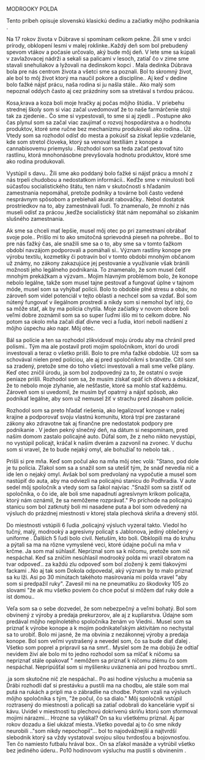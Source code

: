 

MODROOKY POLDA

Tento príbeh opisuje slovenskú klasickú  dedinu  a začiatky môjho podnikania .

Na 17 rokov života v Dúbrave si spomínam celkom pekne. Žili sme v srdci prírody, obklopení lesmi v malej roklinke..Každý deň som bol prebudený spevom vtákov a počasie určovalo, aký bude môj deň. V lete sme sa kúpali v zavlažovacej nádrži a sekali sa palicami v lesoch, zatiaľ čo v zime sme stavali snehuliakov a lyžovali na dedinskom kopci . 
Mala dedinka Dúbrava bola pre nás centrom života a všetci sme sa poznali.  Bol to skromný život, ale bol to môj život ktorý ma naučil pokore a disciplíne..  Aj keď v dedine bolo ťažké nájsť prácu, naša rodina si ju našla stále..  Ako malý som nepoznal oddych často aj cez prázdniny som sa stretával s tvrdou prácou. 

Kosa,krava a koza boli moje hračky aj počas môjho štúdia.. V priebehu  strednej školy som si viac začal uvedomovať že to naše farmárčenie stoji tak za zjedenie.. Čo sme si vypestovali, to sme si aj zjedli .. Postupne ako čas plynul som sa začal viac zaujímať o rozvoj hospodárstva a o hodnotu produktov, ktoré sme ručne bez mechanizmu produkovali ako rodina.. 
Úž Vtedy som sa rozhodol odísť do mesta a pokúsiť sa získať lepšie vzdelanie, kde som stretol človeka, ktorý sa venoval textíliám z konope a cannabisovemu priemyslu . Rozhodol som sa teda začať pestovať túto rastlinu, ktorá mnohonásobne prevyšovala hodnotu produktov, ktoré sme ako rodina produkovali. 

Vystúpil s davu.. 
Žili sme ako poddaný bolo ťažké si nájsť prácu a mnohí z nás trpeli chudobou a nedostatkom informácii.. Keďže sme v minulosti boli súčasťou socialistického štátu, ten nám v skutočnosti s hľadaním zamestnania nepomáhal, pretože podniky a továrne boli často vedené nesprávnym spôsobom a prebiehali akurát rabováčky..  Nebol dostatok prostriedkov na to, aby zamestnávali ľudí. To znamenalo, že mnohí z nás museli odísť za prácou ,keďže socialistický štát nám nepomáhal so získaním slušného zamestnania. 

Ak sme sa chceli mať lepšie, musel môj otec po pri zamestnaní obrábať svoje pole..  Prišlo mi to ako smútočná sprievodná pieseň na pohrebe.. Bol to pre nás ťažký čas, ale snažili sme sa o to, aby sme sa v tomto ťažkom období navzájom podporovali a pomáhali si.. Význam rastliny konope pre výrobu textilu, kozmetiky či potravín bol v tomto období mnohým občanom už známy, no zákony zakazujúce jej pestovanie a využívanie však bránili možnosti jeho legálneho podnikania. 
To znamenalo, že som musel čeliť mnohým prekážkam a výzvam.. Mojim hlavným problémom bolo, že konope nebolo legálne, takže som musel tajne pestovať a fungovať úplne v tajnom móde, musel som sa vyhýbať polícii. Bolo to obdobie plné stresu a obáv, no zároveň som videl potenciál v tejto oblasti a nechcel som sa vzdať.
 Bol som nútený fungovať v ilegálnom prostredí a nikdy som si nemohol byť istý, čo sa môže stať, ak by ma polícia chytila.  Moje začiatky v novom obore boli veľmi dobre zoznámil som sa so super ľuďmi išlo mi to celkom dobre. No potom sa okolo mňa začali diať divne veci a ľudia, ktorí neboli nadšení z môjho úspechu ako napr. Môj otec.

Bál sa polície a ten sa rozhodol zlikvidovať moju úrodu aby ma chránil pred polismi.. Tým ma ale postavil proti mojim spoločníkom, ktorí do urodí investovali a teraz o všetko prišli. Bolo to pre mňa ťažké obdobie. Už som sa schovával nielen pred políciou, ale aj pred spoločníkmi s brandže. Cítil som sa zradený, pretože sme do toho všetci investovali a mali sme veľké plány.
 Keď otec zničil úrodu, ja som bol zodpovedný za to, že ostatní o svoje peniaze prišli. Rozhodol som sa, že musím získať opäť ich dôveru a dokázať, že to nebolo moje zlyhanie, ale nešťastie, ktoré sa mohlo stať každému. Zároveň som si uvedomil, že musím byť opatrný a nájsť spôsob, ako podnikať legálne, aby som už nemusel žiť v strachu pred zásahom polície. 

Rozhodol som sa preto hľadať riešenia, ako legalizovať konope v našej krajine a podporovať svoju vlastnú komunitu, ktorá trpí pre zastarané zákony ako zdravotne tak aj finančne pre nedostatok podpory pre podnikanie . 
V jeden pekný slnečný deň, na dátum si nespomínam, pred naším domom zastalo policajné auto. Dúfal som, že z neho nikto nevystúpi, no vystúpil policajt, kráčal k našim dverám a zazvonil na zvonec.  V duchu som si vravel, že to bude nejaký omyl, ale bohužiaľ to nebolo tak. .

Prišli si pre mňa. 
Keď som počul ako na mňa môj otec volá: "Stano, pod dole je tu polícia.  Zľakol som sa a snažil som sa utešiť tým, že snáď nevedia nič a ide len o nejaký omyl. Avšak bol som predvolaný na vypočutie a musel som nastúpiť do auta, aby ma odviezli na policajnú stanicu do Podhradia.
V aute sedel môj spoločník a vtedy som sa ľakol najviac ."Snažil som sa zistiť od spoločníka, o čo ide, ale boli sme napadnutí agresívnym krikom policajta, ktorý nám oznámil, že sa nemôžeme rozprávať." Po príchode na policajnú stanicu som bol zatknutý boli mi nasadene puta a bol som odvedený na výsluch do prázdnej miestnosti v ktorej stala plechová skriňa a drevený stôl. 

Do miestnosti vstúpili 6 ľudia ,policajný výsluch vyzeral takto. 
Viedol ho tučný, malý, modrooký a agresívny policajt s Jablonova, jediný oblečený v uniforme . Ďalších 5 ľudí bolo civil. Netuším, kto boli. Obklopili ma do kruhu a pýtali sa ma na rôzne vymyslené veci, ktoré údajne počuli na mňa v krčme. Ja som mal súhlasiť. Nepriznal som sa k ničomu, pretože som nič nespáchal. Keď sa zničím nesúhlasil modrooký polda mi vrazil obratom na tvar odpoveď.. za každú zlu odpoveď som bol zložený k zemi tlakovými  fackami ..No aj tak som Dokola odpovedal, aký význam by to malo priznať sa ku lži. Asi po 30 minútach takéhoto masírovania mi polda vravel "aby som si predpažil ruky". Zavesil mi na ne  pneumatiku zo škodovky 105 zo slovami "že ak mu všetko poviem čo chce počuť si môžem dať ruky dole a ist domou..

Veľa som sa o sebe dozvedel, že som nebezpečný a veľmi bohatý. Bol som obvinený z výroby a predaja prekurzorov, ale aj z kupliarstva. Údajne som predával môjho neplnoletého spoločníka ženám vo Viedni.. Musel som sa priznať k výrobe konope a k mojim podnikateľským aktivitám no nechystal sa to urobiť. Bolo mi jasné, že ma obvinia z nezákonnej výroby a predaja konope. Bol som veľmi vystrašený a nevedel som, čo sa bude diať ďalej . Všetko som poprel a pripravil sa na smrť.. Myslel som že ma dobijú že odtiaľ nevidem  živí ale bolo mi to jedno rozhodol som sa mlčať k ničomu sa nepriznať stále opakovať " nemôžem sa priznať k ničomu zlému čo som nespáchal. Nepripúšťal som si myšlienku uväznenia ani pod hrozbou smrtí.. 
 
.ja som skutočne nič zle nespáchal.. 
Po asi hodine výsluchu a mučenia sa Drábi rozhodli dať si prestávku a pustili ma na chodbu, ale stále som mal putá na rukách a pripli ma o zábradlie na chodbe. Potom vzali na výsluch môjho spoločníka s tým, "že počul, čo sa dialo." Môj spoločník vstúpil roztrasený do miestnosti a policajti sa zatiaľ odobrali do kancelárie vypiť si kávu. 
Uvidel v miestnosti tu plechovú dokrivenú skriňu ktorú som sformoval mojimi nárazmi... Hrozne sa vylákal? On sa ku všetkému priznal. Aj par rokov dozadu a šiel ukázať miesta..Všetko povedal aj to čo sme nikdy neurobili .."som nikdy nepochopil"... bol to najodvážnejší a najtvrdší slebodnik ktorý sa vždy vystatoval svojou silou  tvrdosťou a bojovnosťou. Ten čo namiesto futbalu hrával box.. 
On sa zľakol masáže a  vytrúbil všetko bez jediného úderu.. Po10 hodinovom výsluchu ma pustili s obvinením .
